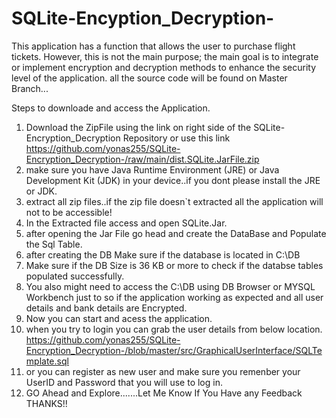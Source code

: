 # SQLite-Encyption_Decryption-
This application has a function that allows the user to purchase flight tickets. However, this is not the main purpose; the main goal is to integrate or implement encryption and decryption methods to enhance the security level of the application.
all the source code will be found on Master Branch...

Steps to downloade and access the Application.

  1. Download the ZipFile using the link on right side of the SQLite-Encryption_Decryption Repository or use this link https://github.com/yonas255/SQLite-Encryption_Decryption-/raw/main/dist.SQLite.JarFile.zip
  2. make sure you have Java Runtime Environment (JRE) or Java Development Kit (JDK) in your device..if you dont please install the JRE or JDK.
  3. extract all  zip files..if the zip file doesn`t extracted all the application will not to be accessible!
  4. In the Extracted file access and open  SQLite.Jar.
  5. after opening the Jar File go head and create the DataBase and Populate the Sql Table.
  6. after creating the DB Make sure if the database is located in C:\DB
  7. Make sure if the DB Size is 36 KB or more to check if the databse tables populated successfully.
  8. You also might need to access the C:\DB using DB Browser or MYSQL Workbench just to so if the application working as expected and all user details and bank details are Encrypted.
  9.  Now you can start and  acess the application.
  10.  when you try to login you can grab the user details from below location.
       https://github.com/yonas255/SQLite-Encryption_Decryption-/blob/master/src/GraphicalUserInterface/SQLTemplate.sql
  11. or you can register as new user and make sure you remenber your UserID and Password that you will use to log in.
  12. GO Ahead and Explore.......Let Me Know If You Have any Feedback THANKS!!
